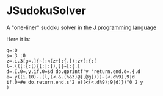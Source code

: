 # JSudokuSolver
A "one-liner" sudoku solver in the [J programming language](https://en.wikipedia.org/wiki/J_(programming_language))

Here it is:
```
q=:0
s=:3 :0
z=.i.3[g=.]{~[:<(z+[:{.[);z+[:{:[
l=.(([:{:[){[:|:]),]{~[:{.[
d=.I.0=,y.if.0=$d do.qprintf'y 'return.end.d=.{.d
e=.y((i.10)-.(l,(<.&.(%&3)@[,@g])))~(<.d%9),9|d
if.0=#e do.return.end.s"2 e((<(<.d%9);9|d)})"0 2 y
)
```
